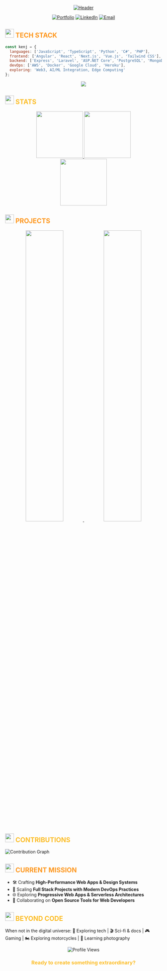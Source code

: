 <div align="center">

  [![Header](https://i.postimg.cc/15B5SZMz/Purple-Modern-Geometric-Graphic-Designer-Linked-In-Banner.png)](https://postimg.cc/9r4jPK63)

  [![Portfolio](https://img.shields.io/badge/Portfolio-3C3C3C?style=for-the-badge&logo=vercel&logoColor=FE971E)](https://kjyyx.github.io/)
  [![LinkedIn](https://img.shields.io/badge/LinkedIn-3C3C3C?style=for-the-badge&logo=linkedin&logoColor=FE971E)](www.linkedin.com/in/kenji-jaculbia-9b048a314)
  [![Email](https://img.shields.io/badge/Email-3C3C3C?style=for-the-badge&logo=gmail&logoColor=FE971E)](mailto:kpjaculbia@gmail.com)
</div>

## <img src="https://media.giphy.com/media/v1.Y2lkPTc5MGI3NjExcDlyZHliNTMzeWh3cTlpcXMwdGZtNmZ4aWM0cWFobG85MXo0MXMwcSZlcD12MV9pbnRlcm5hbF9naWZfYnlfaWQmY3Q9cw/jSKBmKkvo2dPQQtsR1/giphy.gif" width="28"> <span style="color: #FE971E">TECH STACK</span>

```javascript
const kenj = {
  languages: ['JavaScript', 'TypeScript', 'Python', 'C#', 'PHP'],
  frontend: ['Angular', 'React', 'Next.js', 'Vue.js', 'Tailwind CSS'],
  backend: ['Express', 'Laravel', 'ASP.NET Core', 'PostgreSQL', 'MongoDB'],
  devOps: ['AWS', 'Docker', 'Google Cloud', 'Heroku'],
  exploring: 'Web3, AI/ML Integration, Edge Computing'
};
```

<div align="center">
  <img src="https://skillicons.dev/icons?i=ts,js,py,php,html,css,tailwind,react,nextjs,laravel,nodejs,dotnet,mysql,postgres,git,github,figma,photoshop,postman,vscode&perline=5" />
</div>

## <img src="https://media.giphy.com/media/v1.Y2lkPTc5MGI3NjExYWJkMTBqZW9iY2VsMXZ3dGNrejlxYXRtbmNuMm1ldXIwOHZpdmY5YyZlcD12MV9pbnRlcm5hbF9naWZfYnlfaWQmY3Q9cw/cj87CxfRtrUifF3Ryk/giphy.gif" width="28"> <span style="color: #FCBD28">STATS</span>

<div align="center">
  <a href="https://github.com/kjyyx">
    <img height="150em" src="https://github-readme-stats.vercel.app/api?username=kjyyx&show_icons=true&hide_title=true&bg_color=3C3C3C&text_color=FFFFFF&hide_border=true&border_radius=10&hide_rank=true&icon_color=FE971E&title_color=FCBD28" />
    <img height="150em" src="https://github-readme-stats.vercel.app/api/top-langs/?username=kjyyx&layout=compact&bg_color=3C3C3C&text_color=FFFFFF&hide_border=true&border_radius=10&title_color=FCBD28" />
  </a>
</div>

<div align="center">
    <img height="150em" src="https://streak-stats.demolab.com?user=kjyyx&background=3C3C3C&hide_border=true&border_radius=10&stroke=FE971E&ring=FE971E&fire=FCBD28&currStreakNum=FFFFFF&sideLabels=FFFFFF&currStreakLabel=FCBD28&dates=CCCCCC" />
</div>

## <img src="https://media.giphy.com/media/v1.Y2lkPTc5MGI3NjExZ2g3OHk1ZXkyb2NnMjh0aHRrMXR6Z3ZqcHR2cGo5b29jcXZzMXY1NSZlcD12MV9pbnRlcm5hbF9naWZfYnlfaWQmY3Q9cw/hS42TuYYnANLFR9IRQ/giphy.gif" width="28"> <span style="color: #FE971E">PROJECTS</span>

<div align="center">
  <a href="https://github.com/ClarkNav-Developer/clarknav-web">
    <img width="49%" src="https://github-readme-stats.vercel.app/api/pin/?username=ClarkNav-Developer&repo=clarknav-web&bg_color=3C3C3C&text_color=FFFFFF&hide_border=true&border_radius=10&icon_color=FE971E&title_color=FCBD28" />
  </a>
  <a href="https://github.com/Kirifer/ATS.Web">
    <img width="49%" src="https://github-readme-stats.vercel.app/api/pin/?username=Kirifer&repo=ATS.web&bg_color=3C3C3C&text_color=FFFFFF&hide_border=true&border_radius=10&icon_color=FE971E&title_color=FCBD28" />
  </a>
</div>

## <img src="https://media.giphy.com/media/v1.Y2lkPTc5MGI3NjExOXg5eGNrZ3YzaWR0cGg1dXFrcm03MTAxYWtvMzNsMnQzdWFhYmpqeiZlcD12MV9pbnRlcm5hbF9naWZfYnlfaWQmY3Q9cw/LMt9638dO8dftAjtco/giphy.gif" width="28"> <span style="color: #FCBD28">CONTRIBUTIONS</span>

![Contribution Graph](https://github-readme-activity-graph.vercel.app/graph?username=kjyyx&bg_color=3C3C3C&color=FFFFFF&line=FE971E&point=FCBD28&hide_border=true)

## <img src="https://media.giphy.com/media/v1.Y2lkPTc5MGI3NjExdG91bGFna2ZyZmxvaWlmNTB0bzQzZ3prbzliaDc2b2VqMnhscmZkZSZlcD12MV9pbnRlcm5hbF9naWZfYnlfaWQmY3Q9cw/XEDIHHp3i8bVoYxdri/giphy.gif" width="28"> <span style="color: #FE971E">CURRENT MISSION</span>

- 🛠 Crafting **High-Performance Web Apps & Design Systems**
- 🚀 Scaling **Full Stack Projects with Modern DevOps Practices**
- 🌐 Exploring **Progressive Web Apps & Serverless Architectures**
- 🤝 Collaborating on **Open Source Tools for Web Developers**

## <img src="https://media.giphy.com/media/v1.Y2lkPTc5MGI3NjExODQza3ZoazE5bW1ndHRsamUxNHN2YzJrOThmeWx4NGV5MDhjcmhveCZlcD12MV9pbnRlcm5hbF9naWZfYnlfaWQmY3Q9cw/kbRb4eyCNC0aMz5x68/giphy.gif" width="28"> <span style="color: #FCBD28">BEYOND CODE</span>

When not in the digital universe: 🚀 Exploring tech | 🎬 Sci-fi & docs   | 🎮 Gaming | 🏍️ Exploring motorcycles | 📸 Learning photography

<div align="center">
  <img src="https://komarev.com/ghpvc/?username=kjyyx&color=FE971E&style=for-the-badge" alt="Profile Views" />
  
  <h3 style="color: #FCBD28">Ready to create something extraordinary?</h3>
</div>
